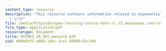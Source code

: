 ```yaml
---
content_type: resource
description: "This resource contains information related to exponentials and logarithms.\
  \ \r\n"
file: /media/https%3A/open-learning-course-data-rc.s3.amazonaws.com/res-18-001-calculus-online-textbook-spring-2005/809b83f5a88814bc3ce160306c56c360_MITRES_18_001_manual6.pdf
file_type: application/pdf
resourcetype: Document
title: MITRES_18_001_manual6.pdf
uid: 809b83f5-a888-14bc-3ce1-60306c56c360
---
```

